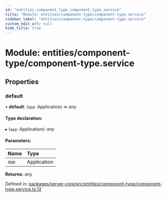 ```yaml
---
id: "entities_component_type_component_type_service"
title: "Module: entities/component-type/component-type.service"
sidebar_label: "entities/component-type/component-type.service"
custom_edit_url: null
hide_title: true
---
```


# Module: entities/component-type/component-type.service

## Properties

### default

• **default**: (`app`: Application) => *any*

#### Type declaration:

▸ (`app`: Application): *any*

#### Parameters:

Name | Type |
:------ | :------ |
`app` | Application |

**Returns:** *any*

Defined in: [packages/server-core/src/entities/component-type/component-type.service.ts:12](https://github.com/xr3ngine/xr3ngine/blob/a16a45d7e/packages/server-core/src/entities/component-type/component-type.service.ts#L12)
